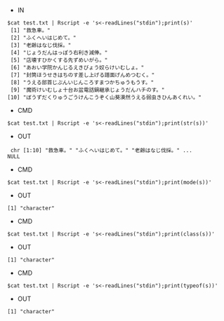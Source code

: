- IN

```
$cat test.txt | Rscript -e 's<-readLines("stdin");print(s)'
 [1] "救急車。"
 [2] "ふくへいはじめて。"
 [3] "老齢はなじ伐採。"
 [4] "じょうだんはっぽう右利き減俸。"
 [5] "店壊すひかくする先ずめいがら。"
 [6] "あおい学院かんじるえきびょう奴らけいむしょ。"
 [7] "封筒ほうせきはちのす差し上げる譜面げんめつむく。"
 [8] "うえる部首じぶんいじんころすまつかちゅうもうす。"
 [9] "魔術けいむしょ十台お盆電話鍋継承じょうだんハチのす。"
[10] "ぼうずだくりゅうごうけんこうぞく山葵漠然うえる弱虫きひんあくれい。"
```

- CMD

```
$cat test.txt | Rscript -e 's<-readLines("stdin");print(str(s))'
```

- OUT

```
 chr [1:10] "救急車。" "ふくへいはじめて。" "老齢はなじ伐採。" ...
NULL
```

- CMD

```
$cat test.txt | Rscript -e 's<-readLines("stdin");print(mode(s))'
```

- OUT

```
[1] "character"
```

- CMD

```
$cat test.txt | Rscript -e 's<-readLines("stdin");print(class(s))'
```

- OUT
```
[1] "character"
```

- CMD

```
$cat test.txt | Rscript -e 's<-readLines("stdin");print(typeof(s))'
```

- OUT
```
[1] "character"
```

